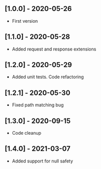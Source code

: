 ## [1.0.0] - 2020-05-26

* First version

## [1.1.0] - 2020-05-28

* Added request and response extensions

## [1.2.0] - 2020-05-29

* Added unit tests. Code refactoring

## [1.2.1] - 2020-05-30

* Fixed path matching bug

## [1.3.0] - 2020-09-15

* Code cleanup

## [1.4.0] - 2021-03-07

* Added support for null safety